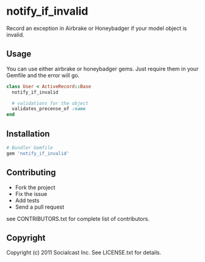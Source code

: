 # notify_if_invalid

Record an exception in Airbrake or Honeybadger if your model object is invalid.

## Usage
You can use either airbrake or honeybadger gems. Just require them in your Gemfile and the error will go.

```ruby
class User < ActiveRecord::Base
  notify_if_invalid

  # validations for the object
  validates_precense_of :name
end
```

## Installation

```ruby
# Bundler Gemfile
gem 'notify_if_invalid'
```

## Contributing

* Fork the project
* Fix the issue
* Add tests
* Send a pull request

see CONTRIBUTORS.txt for complete list of contributors.

## Copyright

Copyright (c) 2011 Socialcast Inc.
See LICENSE.txt for details.
